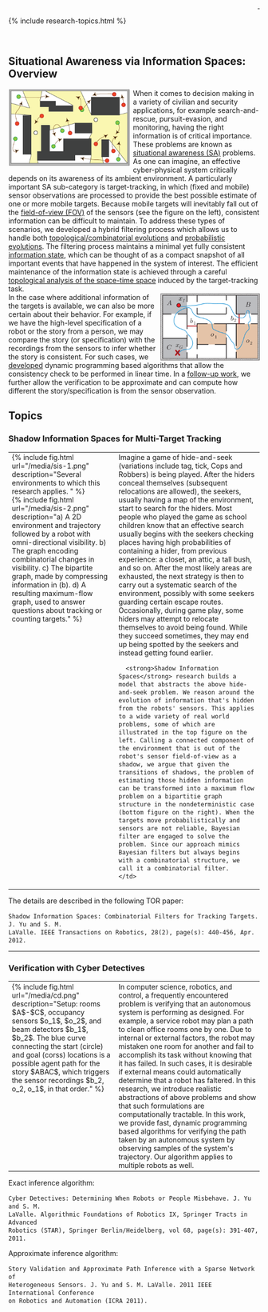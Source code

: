 <div style="text-align: right">
  <a href="https://scholar.google.com/citations?user=jkRa2LEAAAAJ&hl=en"><span style="color:blue">&nbsp;</span></a>
</div>

{% include research-topics.html %} 

<br />

## Situational Awareness via Information Spaces: Overview 

<a href="/media/shadow.png" target="_"><img src="/media/shadows.png" width="250" border="0" align="left" title="click for more"/></a>
When it comes to decision making in a variety of civilian and security applications, for example search-and-rescue, pursuit-evasion, and monitoring, having the right information is of critical importance. These problems are known as 
<a href="https://en.wikipedia.org/wiki/Situation_awareness" target="_">situational awareness (SA)</a> 
problems. As one can imagine, an effective cyber-physical system critically depends on its awareness of its ambient environment. A particularly important SA sub-category is target-tracking, in which (fixed and mobile) sensor observations are processed to provide the best possible estimate of one or more mobile targets. Because mobile targets will inevitably fall out of the 
<a href="https://en.wikipedia.org/wiki/Field_of_view" target="_">field-of-view (FOV)</a> 
of the sensors (see the figure on the left), consistent information can be difficult to maintain. To address these types of scenarios, we developed a hybrid filtering process which allows us to handle both 
<a href="/files/YuLav08ICRA.pdf" target="_">topological/combinatorial evolutions</a> 
and 
<a href="/files/YuLav10ICRA.pdf" target="_">probabilistic evolutions</a>. 
The filtering process maintains a minimal yet fully consistent 
<a href="http://planning.cs.uiuc.edu/node536.html" target="_">information state</a>,
which can be thought of as a compact snapshot of all important events that 
have happened in the system of interest. The efficient maintenance of the 
information state is achieved through a careful 
<a href="/files/YuLav12TOR.pdf" target="_">topological analysis of the space-time space</a>
induced by the target-tracking task.  
<a href="/media/cdb.png" target="_"><img src="/media/cds.png" width="200" border="0" align="right" title="click for a more readable version"/></a> In the case where additional information of the targets is available, 
we can also be more certain about their behavior. For example, if we have
the high-level specification of a robot or the story from a person, we may 
compare the story (or specification) with the recordings from the sensors 
to infer whether the story is consistent. For such cases, we 
<a href="/files/YuLav11STAR.pdf" target="_">developed</a> 
dynamic programming based algorithms that allow the consistency check to 
be performed in linear time. In a 
<a href="/files/YuLav11ICRA.pdf" target="_">follow-up work</a>, 
we further allow the verification to be approximate and can compute how 
different the story/specification is from the sensor observation.    

## Topics

### Shadow Information Spaces for Multi-Target Tracking

<table border="0"  style="border: none!important; vertical-align:top;">
  <tr style="border: none!important;">
    <td width="200px" style="border: none!important;  vertical-align:top;">
      {% include fig.html url="/media/sis-1.png" description="Several environments to which this research applies. " %}<br />
      {% include fig.html url="/media/sis-2.png" description="a) A 2D environment and trajectory followed by a robot with omni-directional visibility. b) The graph encoding combinatorial changes in visibility. c) The bipartite graph, made by compressing information in (b). d) A resulting maximum-flow graph, used to answer questions about tracking or counting targets." %}  
    </td>
    <td style="border: none!important; vertical-align:top;">
Imagine a game of hide-and-seek (variations include tag, tick, Cops and Robbers) is being played. After the hiders conceal themselves (subsequent relocations are allowed), the seekers, usually having a map of the environment, start to search for the hiders. Most people who played the game as school children know that an effective search usually begins with the seekers checking places having high probabilities of containing a hider, from previous experience: a closet, an attic, a tall bush, and so on. After the most likely areas are exhausted, the next strategy is then to carry out a systematic search of the environment, possibly with some seekers guarding certain escape routes. Occasionally, during game play, some hiders may attempt to relocate themselves to avoid being found. While they succeed sometimes, they may end up being spotted by the seekers and instead getting found earlier.

      <strong>Shadow Information Spaces</strong> research builds a model that abstracts the above hide-and-seek problem. We reason around the evolution of information that's hidden from the robots' sensors. This applies to a wide variety of real world problems, some of which are illustrated in the top figure on the left. Calling a connected component of the environment that is out of the robot's sensor field-of-view as a shadow, we argue that given the transitions of shadows, the problem of estimating those hidden information can be transformed into a maximum flow problem on a bipartitie graph structure in the nondeterministic case (bottom figure on the right). When the targets move probabilistically and sensors are not reliable, Bayesian filter are engaged to solve the problem. Since our approach mimics Bayesian filters but always begins with a combinatorial structure, we call it a combinatorial filter. 
    </td>
  </tr>
</table>

The details are described in the following TOR paper:
```
Shadow Information Spaces: Combinatorial Filters for Tracking Targets. J. Yu and S. M. 
LaValle. IEEE Transactions on Robotics, 28(2), page(s): 440-456, Apr. 2012.
```

<hr />

### Verification with Cyber Detectives

<table border="0"  style="border: none!important; vertical-align:top;">
  <tr style="border: none!important;">
    <td width="200px" style="border: none!important;  vertical-align:top;">
      {% include fig.html url="/media/cd.png" description="Setup: rooms $A$-$C$, occupancy sensors $o_1$, $o_2$, and beam detectors $b_1$, $b_2$. The blue curve connecting the start (circle) and goal (corss) locations is a possible agent path for the story $ABAC$, which triggers the sensor recordings $b_2, o_2, o_1$, in that order." %}  
    </td>
    <td style="border: none!important; vertical-align:top;">
       In computer science, robotics, and control, a frequently encountered problem is verifying that an autonomous system is performing as designed. For example, a service robot may plan a path to clean office rooms one by one. Due to internal or external factors, the robot may mistaken one room for another and fail to accomplish its task without knowing that it has failed. In such cases, it is desirable if external means could automatically determine that a robot has faltered. In this research, we introduce realistic abstractions of above problems and show that such formulations are computationally tractable. In this work, we provide fast, dynamic programming based algorithms for verifying the path taken by an autonomous system by observing samples of the system's trajectory. Our algorithm applies to multiple robots as well. 
    </td>
  </tr>
</table>

Exact inference algorithm:
```
Cyber Detectives: Determining When Robots or People Misbehave. J. Yu and S. M. 
LaValle. Algorithmic Foundations of Robotics IX, Springer Tracts in Advanced 
Robotics (STAR), Springer Berlin/Heidelberg, vol 68, page(s): 391-407, 2011.
```

Approximate inference algorithm:
```
Story Validation and Approximate Path Inference with a Sparse Network of 
Heterogeneous Sensors. J. Yu and S. M. LaValle. 2011 IEEE International Conference 
on Robotics and Automation (ICRA 2011).
```

